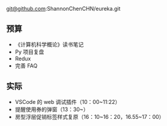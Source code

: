 
git@github.com:ShannonChenCHN/eureka.git


## 预算
- 《计算机科学概论》读书笔记
- Py 项目复盘
- Redux
- 完善 FAQ

## 实际


- VSCode 的 web 调试插件（10：00~11:22）
- 提醒使用券的弹窗（13：30~）
- 房型浮层促销标签样式复原（16：10~16：20，16.55~17：00）
